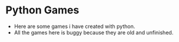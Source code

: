 # Python Games
- Here are some games i have created with python.
- All the games here is buggy because they are old and unfinished.
